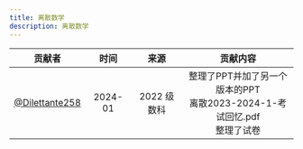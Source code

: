 ```yaml
---
title: 离散数学
description: 离散数学
---
```


|                       贡献者                       |  时间   |    来源     |                           贡献内容                           |
| :------------------------------------------------: | :-----: | :---------: | :----------------------------------------------------------: |
| [@Dilettante258](https://github.com/Dilettante258) | 2024-01 | 2022 级数科 | 整理了PPT并加了另一个版本的PPT<br/>离散2023-2024-1-考试回忆.pdf<br/>整理了试卷 |

